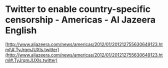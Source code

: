 <!--
id: 16573611023
link: http://tumblr.atmos.org/post/16573611023/twitter-to-enable-country-specific-censorship
slug: twitter-to-enable-country-specific-censorship
date: Fri Jan 27 2012 03:13:06 GMT-0800 (PST)
publish: 2012-01-027
tags: 
title: Twitter to enable country-specific censorship - Americas - Al Jazeera English
-->


Twitter to enable country-specific censorship - Americas - Al Jazeera English
=============================================================================

[http://www.aljazeera.com/news/americas/2012/01/201212755630649123.html\#.TyJrqmJUXls.twitter](http://www.aljazeera.com/news/americas/2012/01/201212755630649123.html#.TyJrqmJUXls.twitter)

